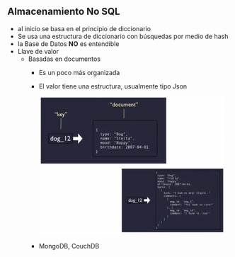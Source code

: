 ## Almacenamiento No SQL

- al inicio se basa en el principio de diccionario
- Se usa una estructura de diccionario con búsquedas por medio de hash
- la Base de Datos **NO** es entendible
- Llave de valor
  - Basadas en documentos
    - Es un poco más organizada
    - El valor tiene una estructura, usualmente tipo Json

        ![DB no relacional](images/021.png)
    - MongoDB, CouchDB